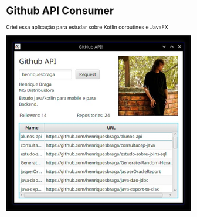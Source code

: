 # Github API Consumer
Criei essa aplicação para estudar sobre Kotlin coroutines e JavaFX

![](images/window.jpg)